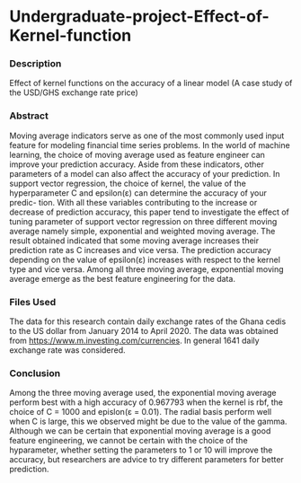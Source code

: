 # Undergraduate-project-Effect-of-Kernel-function

### Description
Effect of kernel functions on the accuracy of a linear model (A case study of the USD/GHS exchange rate price)


### Abstract
Moving average indicators serve as one of the most commonly used input feature for modeling financial time
series problems. In the world of machine learning, the choice of moving average used as feature engineer 
can improve your prediction accuracy. Aside from these indicators, other parameters of a model can also
affect the accuracy of your prediction. In support vector regression, the choice of kernel,
the value of the hyperparameter C and epsilon(ε) can determine the accuracy of your predic- tion.
With all these variables contributing to the increase or decrease of prediction accuracy, 
this paper tend to investigate the effect of tuning parameter of support vector regression on three 
different moving average namely simple, exponential and weighted moving average. 
The result obtained indicated that some moving average increases their prediction rate as C increases
and vice versa. The prediction accuracy depending on the value of epsilon(ε) increases with respect
to the kernel type and vice versa. Among all three moving average, exponential moving average emerge 
as the best feature engineering for the data.

### Files Used
The data for this research contain daily exchange rates of the Ghana cedis to the US dollar from January 2014 
to April 2020. The data was obtained from https://www.m.investing.com/currencies. In general 1641 daily
exchange rate was considered.

### Conclusion
Among the three moving average used, the exponential moving average perform best with a high accuracy of 
0.967793 when the kernel is rbf, the choice of C = 1000 and epislon(ε = 0.01). The radial basis perform 
well when C is large, this we observed might be due to the value of the gamma. Although we can be certain 
that exponential moving average is a good feature engineering, we cannot be certain with the choice of the
hyparameter, whether setting the parameters to 1 or 10 will improve the accuracy, but researchers are
advice to try different parameters for better prediction.
